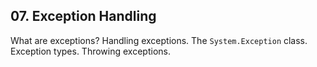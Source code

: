 ## 07. Exception Handling
What are exceptions? Handling exceptions. The `System.Exception` class. Exception types. Throwing exceptions.

